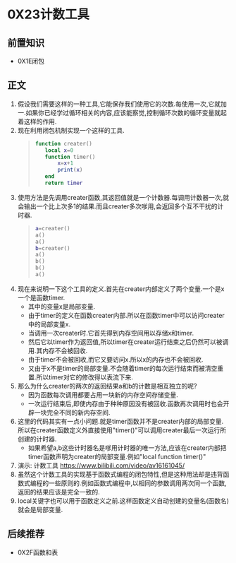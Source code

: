 # 0X23计数工具

## 前置知识

* 0X1E闭包

## 正文

1. 假设我们需要这样的一种工具,它能保存我们使用它的次数.每使用一次,它就加一.如果你已经学过循环相关的内容,应该能察觉,控制循环次数的循环变量就起着这样的作用.
1. 现在利用闭包机制实现一个这样的工具.
    >```lua
    >function creater()
    >    local x=0
    >    function timer()
    >        x=x+1
    >        print(x)
    >    end
    >    return timer
    >```
1. 使用方法是先调用creater函数,其返回值就是一个计数器.每调用计数器一次,就会输出一个比上次多1的结果.而且creater多次嗲用,会返回多个互不干扰的计时器.
    >```lua
    >a=creater()
    >a()
    >a()
    >b=creater()
    >a()
    >b()
    >b()
    >a()
    >```
1. 现在来说明一下这个工具的定义.首先在creater内部定义了两个变量.一个是x一个是函数timer.
    * 其中的变量x是局部变量.
    * 由于timer的定义在函数creater内部.所以在函数timer中可以访问creater中的局部变量x.
    * 当调用一次creater时.它首先得到内存空间用以存储x和timer.
    * 然后它以timer作为返回值,所以timer在creater运行结束之后仍然可以被调用.其内存不会被回收.
    * 由于timer不会被回收,而它又要访问x.所以x的内存也不会被回收.
    * 又由于x不是timer的局部变量.不会随着timer的每次运行结束而被清空重置.所以timer对它的修改得以表流下来.
1. 那么为什么creater的两次的返回结果a和b的计数是相互独立的呢?
    * 因为函数每次调用都要占用一块新的内存空间存储变量.
    * 一次运行结束后,即使内存由于种种原因没有被回收.函数再次调用时也会开辟一块完全不同的新内存空间.
1. 这里的代码其实有一点小问题.就是timer函数并不是creater内部的局部变量.所以在creater函数定义外直接使用"timer()"可以调用creater最后一次运行所创建的计时器.
    * 如果希望a,b这些计时器名是嗲用计时器的唯一方法,应该在creater内部把timer函数声明为creater的局部变量.例如"local function timer()"
1. 演示: 计数工具 <https://www.bilibili.com/video/av16161045/>
1. 虽然这个计数工具的实现基于函数式编程的闭包特性,但是这种用法却是违背函数式编程的一些原则的.例如函数式编程中,以相同的参数调用两次同一个函数,返回的结果应该是完全一致的.
1. local关键字也可以用于函数定义之前.这样函数定义自动创建的变量名(函数名)就会是局部变量.

## 后续推荐

* 0X2F函数和表

